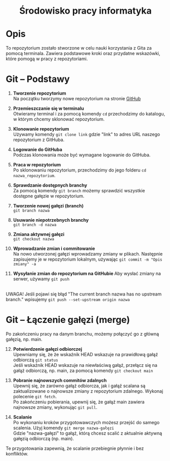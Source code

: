 <h1 align="center"> Środowisko pracy informatyka </h1> 

# Opis
To repozytorium zostało stworzone w celu nauki korzystania z Gita za pomocą terminala. Zawiera podstawowe kroki oraz przydatne wskazówki, które pomogą w pracy z repozytoriami.

# Git – Podstawy
1. <b> Tworzenie repozytorium </b></br>
Na początku tworzymy nowe repozytorium na stronie [GitHub](https://github.com)

2. <b> Przemieszczanie się w terminalu </b></br>
Otwieramy terminal i za pomocą komendy ``` cd ``` przechodzimy do katalogu, w którym chcemy sklonować repozytorium. </br>

3. <b> Klonowanie repozytorium </b></br> 
Używamy komendy ``` git clone link ``` gdzie "link" to adres URL naszego repozytorium z GitHuba.

4. <b> Logowanie do GitHuba </b></br> 
Podczas klonowania może być wymagane logowanie do GitHuba.

5. <b> Praca w repozytorium </b></br> 
Po sklonowaniu repozytorium, przechodzimy do jego folderu ``` cd nazwa_repozytorium ```.

6. <b> Sprawdzanie dostępnych branchy </b></br> 
Za pomocą komendy ``` git branch ``` możemy sprawdzić wszystkie dostępne gałęzie w repozytorium.

7. <b> Tworzenie nowej gałęzi (branch) </b></br> 
``` git branch nazwa ```

8. <b> Usuwanie niepotrzebnych branchy </b></br> 
``` git branch -d nazwa ```

9. <b> Zmiana aktywnej gałęzi </b></br> 
``` git checkout nazwa ```

10. <b> Wprowadzanie zmian i commitowanie </b></br> 
Na nowo utworzonej gałęzi wprowadzamy zmiany w plikach. Następnie zapisujemy je w repozytorium lokalnym, używając ``` git commit -m "Opis zmiany" -a ```

11. <b> Wysyłanie zmian do repozytorium na GitHubie </b> 
Aby wysłać zmiany na serwer, używamy ```git push```

</br> UWAGA! Jeśli pojawi się błąd "The current branch nazwa has no upstream branch."
wpisujemy ``` git push --set-upstream origin nazwa ``` 

# Git – Łączenie gałęzi (merge)
Po zakończeniu pracy na danym branchu, możemy połączyć go z główną gałęzią, np. main.

12. <b> Potwierdzenie gałęzi odbiorczej </b></br> 
Upewniamy się, że że wskaźnik HEAD wskazuje na prawidłową gałąź odbiorczą ``` git status ``` </br>
Jeśli wskaźnik HEAD wskazuje na niewłaściwą gałąź, przełącz się na gałąź odbiorczą, np. main, za pomocą komendy ``` git checkout main ```

13. <b> Pobranie najnowszych commitów zdalnych </b></br> 
Upewnij się, że zarówno gałąź odbiorcza, jak i gałąź scalana są zaktualizowane o najnowsze zmiany z repozytorium zdalnego. Wykonaj polecenie ``` git fetch ```. </br>
Po zakończeniu pobierania, upewnij się, że gałąź main zawiera najnowsze zmiany, wykonując ``` git pull ```.

13. <b> Scalanie </b></br> 
Po wykonaniu kroków przygotowawczych możesz przejść do samego scalenia. Użyj komendy ``` git merge nazwa-gałęzi ``` </br>
Gdzie "nazwa-gałęzi" to gałąź, którą chcesz scalić z aktualnie aktywną gałęzią odbiorczą (np. main). </br>

Te przygotowania zapewnią, że scalanie przebiegnie płynnie i bez konfliktów.

<!-- ![Przykład użycia komendy cd](img/cd.jpg?raw=true) -->